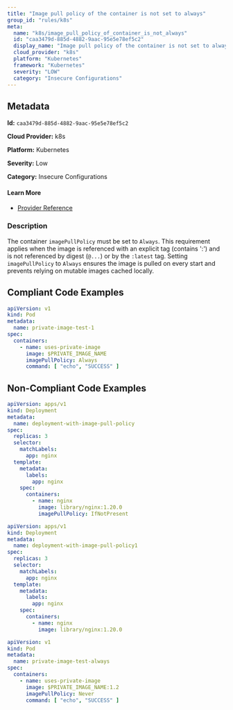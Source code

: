 ```yaml
---
title: "Image pull policy of the container is not set to always"
group_id: "rules/k8s"
meta:
  name: "k8s/image_pull_policy_of_container_is_not_always"
  id: "caa3479d-885d-4882-9aac-95e5e78ef5c2"
  display_name: "Image pull policy of the container is not set to always"
  cloud_provider: "k8s"
  platform: "Kubernetes"
  framework: "Kubernetes"
  severity: "LOW"
  category: "Insecure Configurations"
---
```

## Metadata

**Id:** `caa3479d-885d-4882-9aac-95e5e78ef5c2`

**Cloud Provider:** k8s

**Platform:** Kubernetes

**Severity:** Low

**Category:** Insecure Configurations

#### Learn More

 - [Provider Reference](https://kubernetes.io/docs/concepts/containers/images/#updating-images)

### Description

 The container `imagePullPolicy` must be set to `Always`. This requirement applies when the image is referenced with an explicit tag (contains ':') and is not referenced by digest (`@...`) or by the `:latest` tag. Setting `imagePullPolicy` to `Always` ensures the image is pulled on every start and prevents relying on mutable images cached locally.


## Compliant Code Examples
```yaml
apiVersion: v1
kind: Pod
metadata:
  name: private-image-test-1
spec:
  containers:
    - name: uses-private-image
      image: $PRIVATE_IMAGE_NAME
      imagePullPolicy: Always
      command: [ "echo", "SUCCESS" ]
```
## Non-Compliant Code Examples
```yaml
apiVersion: apps/v1
kind: Deployment
metadata:
  name: deployment-with-image-pull-policy
spec:
  replicas: 3
  selector:
    matchLabels:
      app: nginx
  template:
    metadata:
      labels:
        app: nginx
    spec:
      containers:
        - name: nginx
          image: library/nginx:1.20.0
          imagePullPolicy: IfNotPresent

```

```yaml
apiVersion: apps/v1
kind: Deployment
metadata:
  name: deployment-with-image-pull-policy1
spec:
  replicas: 3
  selector:
    matchLabels:
      app: nginx
  template:
    metadata:
      labels:
        app: nginx
    spec:
      containers:
        - name: nginx
          image: library/nginx:1.20.0

```

```yaml
apiVersion: v1
kind: Pod
metadata:
  name: private-image-test-always
spec:
  containers:
    - name: uses-private-image
      image: $PRIVATE_IMAGE_NAME:1.2
      imagePullPolicy: Never
      command: [ "echo", "SUCCESS" ]
```